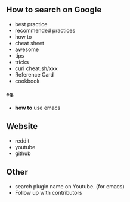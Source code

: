 
## How to search on Google
- best practice 
- recommended practices
- how to
- cheat sheet
- awesome
- tips
- tricks
- curl cheat.sh/xxx
- Reference Card
- cookbook
#### eg.
- **how to** use emacs

## Website
- reddit
- youtube
- github

## Other
- search plugin name on Youtube.  (for emacs)
- Follow up with contributors
